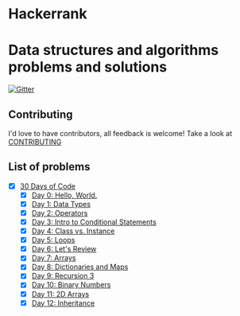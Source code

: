 # Hackerrank
Data structures and algorithms problems and solutions
=========================================
[![Gitter](https://badges.gitter.im/mahmoud87hassan/community.svg)](https://gitter.im/mahmoud87hassan/community?utm_source=badge&utm_medium=badge&utm_campaign=pr-badge)

## Contributing
I'd love to have contributors, all feedback is welcome! Take a look at [CONTRIBUTING](CONTRIBUTING.md)

## List of problems

- [x] [30 Days of Code](30DaysOfCode)
    - [x] [Day 0: Hello, World.](30DaysOfCode/Day0.py)
    - [x] [Day 1: Data Types](30DaysOfCode/Day1.py)
    - [x] [Day 2: Operators](30DaysOfCode/Day2.py)
    - [x] [Day 3: Intro to Conditional Statements](30DaysOfCode/Day3.py)
    - [x] [Day 4: Class vs. Instance](30DaysOfCode/Day4.py)
    - [x] [Day 5: Loops](30DaysOfCode/Day5.py)
    - [x] [Day 6: Let's Review](30DaysOfCode/Day6.py)
    - [x] [Day 7: Arrays](30DaysOfCode/Day7.py)
    - [x] [Day 8: Dictionaries and Maps](30DaysOfCode/Day8.py)
    - [x] [Day 9: Recursion 3](30DaysOfCode/Day9.py)
    - [x] [Day 10: Binary Numbers](30DaysOfCode/Day10.py)
    - [x] [Day 11: 2D Arrays](30DaysOfCode/Day11.py)
    - [x] [Day 12: Inheritance](30DaysOfCode/Day12.py)